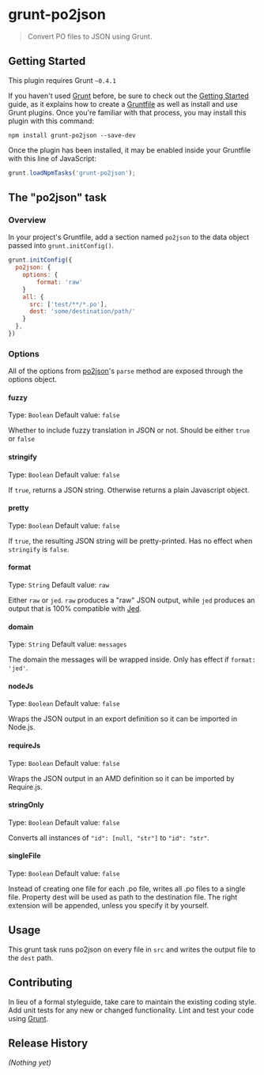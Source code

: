 # grunt-po2json

> Convert PO files to JSON using Grunt.

## Getting Started
This plugin requires Grunt `~0.4.1`

If you haven't used [Grunt](http://gruntjs.com/) before, be sure to check out the [Getting Started](http://gruntjs.com/getting-started) guide, as it explains how to create a [Gruntfile](http://gruntjs.com/sample-gruntfile) as well as install and use Grunt plugins. Once you're familiar with that process, you may install this plugin with this command:

```shell
npm install grunt-po2json --save-dev
```

Once the plugin has been installed, it may be enabled inside your Gruntfile with this line of JavaScript:

```js
grunt.loadNpmTasks('grunt-po2json');
```

## The "po2json" task

### Overview
In your project's Gruntfile, add a section named `po2json` to the data object passed into `grunt.initConfig()`.

```js
grunt.initConfig({
  po2json: {
    options: {
        format: 'raw'
    }
    all: {
      src: ['test/**/*.po'],
      dest: 'some/destination/path/'
    }
  },
})
```

### Options

All of the options from [po2json](https://github.com/mikeedwards/po2json)'s `parse` method are exposed through the options object.

#### fuzzy
Type: `Boolean`
Default value: `false`

Whether to include fuzzy translation in JSON or not. Should be either `true` or `false`

#### stringify
Type: `Boolean`
Default value: `false`

If `true`, returns a JSON string. Otherwise returns a plain Javascript object.

#### pretty
Type: `Boolean`
Default value: `false`

If `true`, the resulting JSON string will be pretty-printed. Has no effect when `stringify` is `false`.

#### format
Type: `String`
Default value: `raw`

Either `raw` or `jed`. `raw` produces a "raw" JSON output, while `jed` produces an output that is 100% compatible with [Jed](http://slexaxton.github.io/Jed/).

#### domain
Type: `String`
Default value: `messages`

The domain the messages will be wrapped inside. Only has effect if `format: 'jed'`.

#### nodeJs
Type: `Boolean`
Default value: `false`

Wraps the JSON output in an export definition so it can be imported in Node.js.

#### requireJs
Type: `Boolean`
Default value: `false`

Wraps the JSON output in an AMD definition so it can be imported by Require.js.


#### stringOnly
Type: `Boolean`
Default value: `false`

Converts all instances of `"id": [null, "str"]` to `"id": "str"`.

#### singleFile
Type: `Boolean`
Default value: `false`

Instead of creating one file for each .po file, writes all .po files to a single file. Property dest will be used as path to the destination file. The right extension will be appended, unless you specify it by yourself.

## Usage

This grunt task runs po2json on every file in `src` and writes the output file to the `dest` path.

## Contributing
In lieu of a formal styleguide, take care to maintain the existing coding style. Add unit tests for any new or changed functionality. Lint and test your code using [Grunt](http://gruntjs.com/).

## Release History
_(Nothing yet)_
